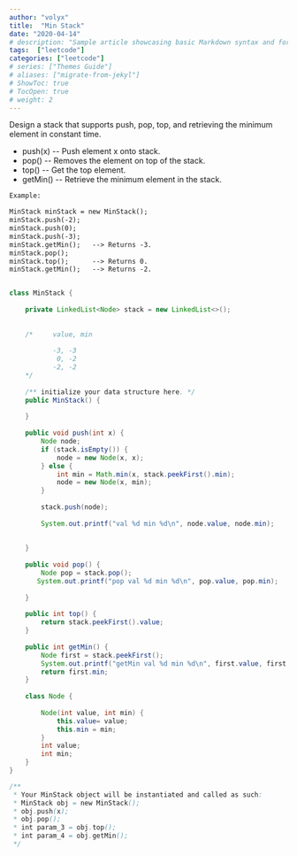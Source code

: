 ```yaml
---
author: "volyx"
title:  "Min Stack"
date: "2020-04-14"
# description: "Sample article showcasing basic Markdown syntax and formatting for HTML elements."
tags:  ["leetcode"]
categories: ["leetcode"]
# series: ["Themes Guide"]
# aliases: ["migrate-from-jekyl"]
# ShowToc: true
# TocOpen: true
# weight: 2
---
```


Design a stack that supports push, pop, top, and retrieving the minimum element in constant time.

- push(x) -- Push element x onto stack.
- pop() -- Removes the element on top of the stack.
- top() -- Get the top element.
- getMin() -- Retrieve the minimum element in the stack.

```txt
Example:

MinStack minStack = new MinStack();
minStack.push(-2);
minStack.push(0);
minStack.push(-3);
minStack.getMin();   --> Returns -3.
minStack.pop();
minStack.top();      --> Returns 0.
minStack.getMin();   --> Returns -2.
```

```java

class MinStack {
    
    private LinkedList<Node> stack = new LinkedList<>();
    
        
    /*     value, min
    
           -3, -3 
            0, -2
           -2, -2  
    */
        
    /** initialize your data structure here. */
    public MinStack() {
        
    }
    
    public void push(int x) {
        Node node;
        if (stack.isEmpty()) {
            node = new Node(x, x);
        } else {
            int min = Math.min(x, stack.peekFirst().min);
            node = new Node(x, min);
        }
        
        stack.push(node);
        
        System.out.printf("val %d min %d\n", node.value, node.min);
        
        
    }
    
    public void pop() {
        Node pop = stack.pop();
       System.out.printf("pop val %d min %d\n", pop.value, pop.min);
      
    }
    
    public int top() {
        return stack.peekFirst().value;
    }
    
    public int getMin() {
        Node first = stack.peekFirst();
        System.out.printf("getMin val %d min %d\n", first.value, first.min);
        return first.min;
    }
    
    class Node {
        
        Node(int value, int min) {
            this.value= value;
            this.min = min;
        }
        int value;
        int min;
    }
}

/**
 * Your MinStack object will be instantiated and called as such:
 * MinStack obj = new MinStack();
 * obj.push(x);
 * obj.pop();
 * int param_3 = obj.top();
 * int param_4 = obj.getMin();
 */
```

 
